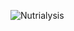 ![Nutrialysis](https://github.com/MohamedSaiko/Nutrialysis/assets/60336337/b3e5189c-927b-4717-a22d-f21df2dccfa1)
